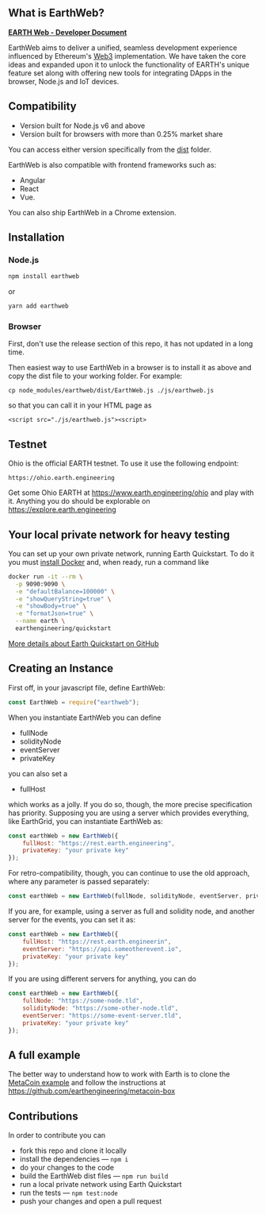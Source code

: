 ## What is EarthWeb?

**[EARTH Web - Developer Document](https://www.earth.engineering)**

EarthWeb aims to deliver a unified, seamless development experience influenced by Ethereum's [Web3](https://github.com/ethereum/web3.js/) implementation. We have taken the core ideas and expanded upon it to unlock the functionality of EARTH's unique feature set along with offering new tools for integrating DApps in the browser, Node.js and IoT devices.

## Compatibility

-   Version built for Node.js v6 and above
-   Version built for browsers with more than 0.25% market share

You can access either version specifically from the [dist](dist) folder.

EarthWeb is also compatible with frontend frameworks such as:

-   Angular
-   React
-   Vue.

You can also ship EarthWeb in a Chrome extension.

## Installation

### Node.js

```bash
npm install earthweb
```

or

```bash
yarn add earthweb
```

### Browser

First, don't use the release section of this repo, it has not updated in a long time.

Then easiest way to use EarthWeb in a browser is to install it as above and copy the dist file to your working folder. For example:

```
cp node_modules/earthweb/dist/EarthWeb.js ./js/earthweb.js
```

so that you can call it in your HTML page as

```
<script src="./js/earthweb.js"><script>
```

## Testnet

Ohio is the official EARTH testnet. To use it use the following endpoint:

```
https://ohio.earth.engineering
```

Get some Ohio EARTH at https://www.earth.engineering/ohio and play with it.
Anything you do should be explorable on https://explore.earth.engineering

## Your local private network for heavy testing

You can set up your own private network, running Earth Quickstart. To do it you must [install Docker](https://docs.docker.com/install/) and, when ready, run a command like

```bash
docker run -it --rm \
  -p 9090:9090 \
  -e "defaultBalance=100000" \
  -e "showQueryString=true" \
  -e "showBody=true" \
  -e "formatJson=true" \
  --name earth \
  earthengineering/quickstart
```

[More details about Earth Quickstart on GitHub](https://github.com/earthengineering/docker-earth-quickstart)

## Creating an Instance

First off, in your javascript file, define EarthWeb:

```js
const EarthWeb = require("earthweb");
```

When you instantiate EarthWeb you can define

-   fullNode
-   solidityNode
-   eventServer
-   privateKey

you can also set a

-   fullHost

which works as a jolly. If you do so, though, the more precise specification has priority.
Supposing you are using a server which provides everything, like EarthGrid, you can instantiate EarthWeb as:

```js
const earthWeb = new EarthWeb({
    fullHost: "https://rest.earth.engineering",
    privateKey: "your private key"
});
```

For retro-compatibility, though, you can continue to use the old approach, where any parameter is passed separately:

```js
const earthWeb = new EarthWeb(fullNode, solidityNode, eventServer, privateKey);
```

If you are, for example, using a server as full and solidity node, and another server for the events, you can set it as:

```js
const earthWeb = new EarthWeb({
    fullHost: "https://rest.earth.engineerin",
    eventServer: "https://api.someotherevent.io",
    privateKey: "your private key"
});
```

If you are using different servers for anything, you can do

```js
const earthWeb = new EarthWeb({
    fullNode: "https://some-node.tld",
    solidityNode: "https://some-other-node.tld",
    eventServer: "https://some-event-server.tld",
    privateKey: "your private key"
});
```

## A full example

The better way to understand how to work with Earth is to clone the [MetaCoin example](https://github.com/earthengineering/metacoin-box) and follow the instructions at
https://github.com/earthengineering/metacoin-box

## Contributions

In order to contribute you can

-   fork this repo and clone it locally
-   install the dependencies — `npm i`
-   do your changes to the code
-   build the EarthWeb dist files — `npm run build`
-   run a local private network using Earth Quickstart
-   run the tests — `npm test:node`
-   push your changes and open a pull request
